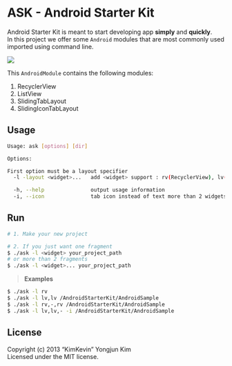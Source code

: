 ASK - Android Starter Kit
=====

Android Starter Kit is meant to start developing app **simply** and **quickly**.  
In this project we offer some `Android` modules that are most commonly used imported using command line.

![](https://github.com/kimkevin/AndroidStarterKit/blob/master/assets/ask.gif)

This `AndroidModule` contains the following modules:

1. RecyclerView
2. ListView
3. SlidingTabLayout 
4. SlidingIconTabLayout 

## Usage
```bash
Usage: ask [options] [dir]

Options:

First option must be a layout specifier
  -l -layout <widget>...   add <widget> support : rv(RecyclerView), lv(ListView), sv(ScrollView), -(Default)

  -h, --help               output usage information
  -i, --icon               tab icon instead of text more than 2 widgets
```

## Run

```bash
# 1. Make your new project

# 2. If you just want one fragment
$ ./ask -l <widget> your_project_path 
# or more than 2 fragments
$ ./ask -l <widget>... your_project_path
```

> **Examples**
```bash
$ ./ask -l rv 
$ ./ask -l lv,lv /AndroidStarterKit/AndroidSample 
$ ./ask -l rv,-,rv /AndroidStarterKit/AndroidSample
$ ./ask -l lv,lv,- -i /AndroidStarterKit/AndroidSample
```

## License

Copyright (c) 2013 “KimKevin” Yongjun Kim  
Licensed under the MIT license.

